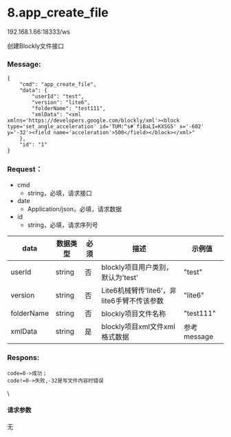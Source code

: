 # 8.app\_create\_file

192.168.1.66:18333/ws

创建Blockly文件接口

### Message: <a href="#message" id="message"></a>

```autohotkey
{
    "cmd": "app_create_file",
    "data": {
        "userId": "test",
        "version": "lite6",
        "folderName": "test111",
        "xmlData": "<xml xmlns='https://developers.google.com/blockly/xml'><block type='set_angle_acceleration' id='TUM:^s#`fiBaLI=KXSG5' x='-602' y='-32'><field name='acceleration'>500</field></block></xml>"
    },
    "id": "1"
}
```

### Request： <a href="#request" id="request"></a>

* cmd
  * string，必填，请求接口
* date
  * Application/json，必填，请求数据
* id
  * string，必填，请求序列号

| **data**   | **数据类型** | **必须** | **描述**                         | **示例值**   |
| ---------- | -------- | ------ | ------------------------------ | --------- |
| userId     | string   | 否      | blockly项目用户类别，默认为'test'        | "test"    |
| version    | string   | 否      | Lite6机械臂传’lite6’，非lite6手臂不传该参数 | "lite6"   |
| folderName | string   | 否      | blockly项目文件名称                  | "test111" |
| xmlData    | string   | 是      | blockly项目xml文件xml格式数据          | 参考message |

### Respons: <a href="#respons" id="respons"></a>

```clean
code=0->成功；
code!=0->失败,-32是写文件内容时错误
```

\


#### 请求参数

无
